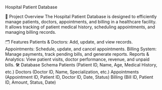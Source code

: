 Hospital Patient Database


📌 Project Overview
The Hospital Patient Database is designed to efficiently manage patients, doctors, appointments, and billing in a healthcare facility. It allows tracking of patient medical history, scheduling appointments, and managing billing records.



🗂️ Features
Patients & Doctors: Add, update, and view records.
Appointments: Schedule, update, and cancel appointments.
Billing System: Manage payments, track pending bills, and generate reports.
Reports & Analytics: View patient visits, doctor performance, revenue, and unpaid bills.
🛠️ Database Schema
Patients (Patient ID, Name, Age, Medical History, etc.)
Doctors (Doctor ID, Name, Specialization, etc.)
Appointments (Appointment ID, Patient ID, Doctor ID, Date, Status)
Billing (Bill ID, Patient ID, Amount, Status, Date)
